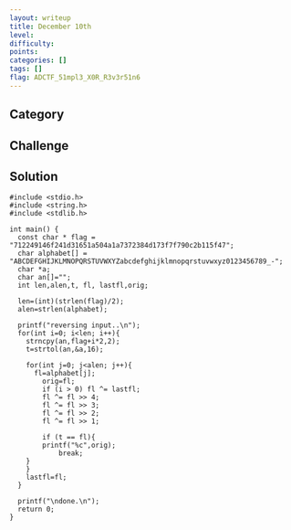 ```yaml
---
layout: writeup
title: December 10th
level:
difficulty:
points:
categories: []
tags: []
flag: ADCTF_51mpl3_X0R_R3v3r51n6
---
```

## Category

## Challenge

## Solution

    #include <stdio.h>
    #include <string.h>
    #include <stdlib.h>

    int main() {
      const char * flag = "712249146f241d31651a504a1a7372384d173f7f790c2b115f47";
      char alphabet[] = "ABCDEFGHIJKLMNOPQRSTUVWXYZabcdefghijklmnopqrstuvwxyz0123456789_-";
      char *a;
      char an[]="";
      int len,alen,t, fl, lastfl,orig;

      len=(int)(strlen(flag)/2);
      alen=strlen(alphabet);

      printf("reversing input..\n");
      for(int i=0; i<len; i++){
        strncpy(an,flag+i*2,2);
        t=strtol(an,&a,16);

        for(int j=0; j<alen; j++){
          fl=alphabet[j];
            orig=fl;
    	    if (i > 0) fl ^= lastfl;
    		fl ^= fl >> 4;
    		fl ^= fl >> 3;
    		fl ^= fl >> 2;
    		fl ^= fl >> 1;

            if (t == fl){
    	    printf("%c",orig);
                break;
    	}
        }
        lastfl=fl;
      }

      printf("\ndone.\n");
      return 0;
    }

